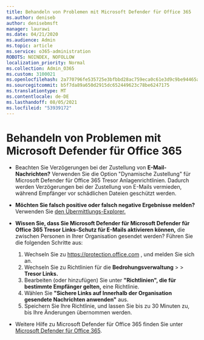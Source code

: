 ```yaml
---
title: Behandeln von Problemen mit Microsoft Defender für Office 365
ms.author: deniseb
author: denisebmsft
manager: laurawi
ms.date: 04/21/2020
ms.audience: Admin
ms.topic: article
ms.service: o365-administration
ROBOTS: NOINDEX, NOFOLLOW
localization_priority: Normal
ms.collection: Admin_O365
ms.custom: 3100021
ms.openlocfilehash: 2a770796fe535725e3bfbbd28ac759eca0c61e3d9c9be94465af2d0988bff7c9
ms.sourcegitcommit: b5f7da89a650d2915dc652449623c78be6247175
ms.translationtype: MT
ms.contentlocale: de-DE
ms.lasthandoff: 08/05/2021
ms.locfileid: "53939172"
---
```

# <a name="troubleshoot-issues-with-microsoft-defender-for-office-365"></a>Behandeln von Problemen mit Microsoft Defender für Office 365

- Beachten Sie Verzögerungen bei der Zustellung von **E-Mail-Nachrichten?** Verwenden Sie die Option "Dynamische Zustellung" für Microsoft Defender für Office 365 Tresor Anlagenrichtlinien. Dadurch werden Verzögerungen bei der Zustellung von E-Mails vermieden, während Empfänger vor schädlichen Dateien geschützt werden.
- **Möchten Sie falsch positive oder falsch negative Ergebnisse melden?** Verwenden Sie [den Übermittlungs-Explorer.](https://protection.office.com/reportsubmission)
- **Wissen Sie, dass Sie Microsoft Defender für Microsoft Defender für Office 365 Tresor Links-Schutz für E-Mails aktivieren können,** die zwischen Personen in Ihrer Organisation gesendet werden? Führen Sie die folgenden Schritte aus:
    1. Wechseln Sie zu https://protection.office.com , und melden Sie sich an.
    2. Wechseln Sie zu Richtlinien für die **Bedrohungsverwaltung**  >    >  **Tresor Links.**
    3. Bearbeiten (oder hinzufügen) Sie unter **"Richtlinien", die für bestimmte Empfänger gelten,** eine Richtlinie.
    4. Wählen Sie **"Sichere Links auf Innerhalb der Organisation gesendete Nachrichten anwenden"** aus.
    5. Speichern Sie Ihre Richtlinie, und lassen Sie bis zu 30 Minuten zu, bis Ihre Änderungen übernommen werden.

- Weitere Hilfe zu Microsoft Defender für Office 365 finden Sie unter [Microsoft Defender für Office 365](/microsoft-365/security/office-365-security/office-365-atp).